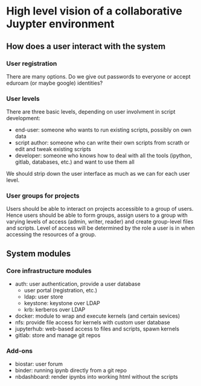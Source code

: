 # High level vision of a collaborative Juypter environment

## How does a user interact with the system

### User registration

There are many options. Do we give out passwords to everyone or accept eduroam (or maybe google) identities?

### User levels

There are three basic levels, depending on user involvment in script development:

- end-user: someone who wants to run existing scripts, possibly on own data
- script author: someone who can write their own scripts from scrath or edit and tweak existing scripts
- developer: someone who knows how to deal with all the tools (ipython, gitlab, databases, etc.) and want to use them all

We should strip down the user interface as much as we can for each user level.

### User groups for projects

Users should be able to interact on projects accessible to a group of users. Hence users should be able to form groups, assign users to a group with varying levels of access (admin, writer, reader) and create group-level files and scripts. Level of access will be determined by the role a user is in when accessing the resources of a group.

## System modules

### Core infrastructure modules

- auth: user authentication, provide a user database
	- user portal (registration, etc.)
	- ldap: user store
	- keystone: keystone over LDAP
	- krb: kerberos over LDAP
- docker: module to wrap and execute kernels (and certain sevices)
- nfs: provide file access for kernels with custom user database
- jupyterhub: web-based access to files and scripts, spawn kernels
- gitlab: store and manage git repos

### Add-ons

- biostar: user forum
- binder: running ipynb directly from a git repo
- nbdashboard: render ipynbs into working html without the scripts

